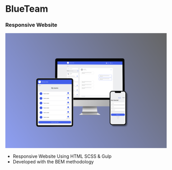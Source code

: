 # BlueTeam
### Responsive Website
![preview img](/cover.png)

- Responsive Website Using HTML SCSS & Gulp
- Developed with the BEM methodology

